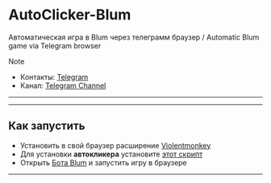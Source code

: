# AutoClicker-Blum
Автоматическая игра в Blum через телеграмм браузер / Automatic Blum game via Telegram browser

> [!NOTE]
> - Контакты: [Telegram](https://t.me/farmtapplayrs001)
> - Канал: [Telegram Channel](https://t.me/Tap_Plays1)
---
---
## Как запустить  
- Установить в свой браузер расширение [Violentmonkey](https://chromewebstore.google.com/detail/violentmonkey/jinjaccalgkegednnccohejagnlnfdag?hl=be)
- Для установки **автокликера** установите [этот скрипт](https://github.com/TapPlays/Blum/raw/main/blum-autoclicker.user)
- Открыть [Бота Blum](https://web.telegram.org/k/#?tgaddr=tg%3A%2F%2Fresolve%3Fdomain%3DBlumCryptoBot%26appname%3Dapp%26startapp%3Dref_73MHoytioH) и запустить игру в браузере
---
